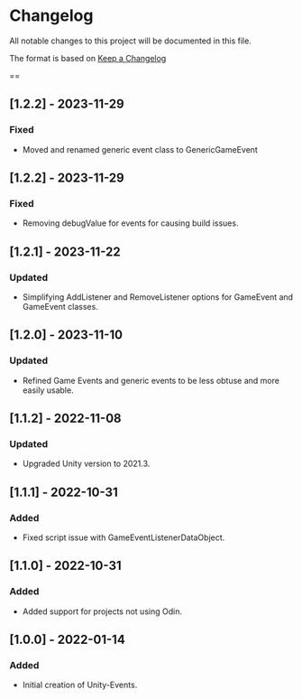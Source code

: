 # Changelog
All notable changes to this project will be documented in this file.

The format is based on [Keep a Changelog](https://keepachangelog.com/en/1.0.0/)

==
## [1.2.2] - 2023-11-29
### Fixed
- Moved and renamed generic event class to GenericGameEvent<T>

## [1.2.2] - 2023-11-29
### Fixed
- Removing debugValue for events for causing build issues.

## [1.2.1] - 2023-11-22
### Updated
- Simplifying AddListener and RemoveListener options for GameEvent and GameEvent<T> classes.

## [1.2.0] - 2023-11-10
### Updated
- Refined Game Events and generic events to be less obtuse and more easily usable.

## [1.1.2] - 2022-11-08
### Updated
- Upgraded Unity version to 2021.3.

## [1.1.1] - 2022-10-31
### Added
- Fixed script issue with GameEventListenerDataObject.

## [1.1.0] - 2022-10-31
### Added
- Added support for projects not using Odin.

## [1.0.0] - 2022-01-14
### Added
- Initial creation of Unity-Events.
